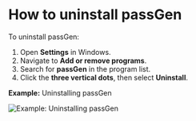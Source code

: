 # How to uninstall passGen

To uninstall passGen:

1. Open **Settings** in Windows.
2. Navigate to **Add or remove programs**.
3. Search for **passGen** in the program list.
4. Click the **three vertical dots**, then select **Uninstall**.

**Example:** Uninstalling passGen

![Example: Uninstalling passGen](https://github.com/josh-wong/passGen/blob/main/docs/assets/screenshots/uninstall.gif?raw=true)
